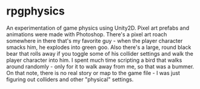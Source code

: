 # rpgphysics
An experimentation of game physics using Unity2D. Pixel art prefabs and animations were made with Photoshop. There's a pixel art roach somewhere in there that's my favorite guy - when the player character smacks him, he explodes into green goo. Also there's a large, round black bear that rolls away if you toggle some of his collider settings and walk the player character into him. I spent much time scripting a bird that walks around randomly - only for it to walk away from me, so that was a bummer. On that note, there is no real story or map to the game file - I was just figuring out colliders and other "physical" settings.
